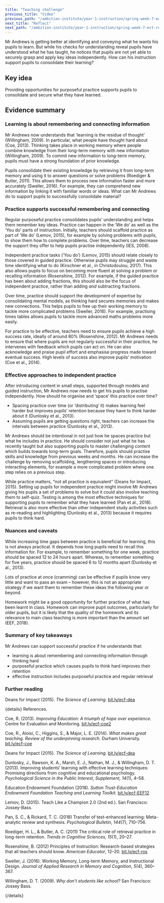 ```yaml
---
title: "Teaching challenge"
previous_title: "Video"
previous_path: "/ambition-institute/year-1-instruction/spring-week-7-ect-video"
next_title: "Reflect"
next_path: "/ambition-institute/year-1-instruction/spring-week-7-ect-reflect"
---
```


Mr Andrews is getting better at identifying and conveying what he wants his pupils to learn. But while his checks for understanding reveal pupils have understood what he has taught, he notices that pupils are not yet able to securely grasp and apply key ideas independently. How can his instruction support pupils to consolidate their learning?

## Key idea

Providing opportunities for purposeful practice supports pupils to consolidate and secure what they have learned.

## Evidence summary

### Learning is about remembering and connecting information

Mr Andrews now understands that ‘learning is the residue of thought’ (Willingham, 2009). In particular, what people have thought hard about (Coe, 2013). Thinking takes place in working memory where people combine knowledge from their long-term memory with new information (Willingham, 2009). To commit new information to long-term memory, pupils must have a strong foundation of prior knowledge.

Pupils consolidate their existing knowledge by retrieving it from long-term memory and using it to answer questions or solve problems (Roediger & Butler, 2011). This allows them to process new information faster and more accurately (Sweller, 2016). For example, they can comprehend new information by linking it with familiar words or ideas. What can Mr Andrews do to support pupils to successfully consolidate material?

### Practice supports successful remembering and connecting

Regular purposeful practice consolidates pupils’ understanding and helps them remember key ideas. Practice can happen in the ‘We do’ as well as the ‘You do’ parts of instruction. Initially, teachers should scaffold practice as part of ‘We do’ (Lemov, 2015), for example by solving problems with pupils, to show them how to complete problems. Over time, teachers can decrease the support they offer to help pupils practise independently (IES, 2008).

Independent practice tasks (‘You do’) (Lemov, 2015) should relate closely to those covered in guided practice. Otherwise pupils may struggle and waste time identifying what to do (Kirschner et al., in Christodoulou, 2017). This also allows pupils to focus on becoming more fluent at solving a problem or recalling information (Rosenshine, 2012). For example, if the guided practice has been about adding fractions, this should also be the focus of independent practice, rather than adding _and_ subtracting fractions.

Over time, practice should support the development of expertise by consolidating mental models, as thinking hard secures memories and makes new connections. This helps pupils to free up their working memory to tackle more complicated problems (Sweller, 2016). For example, practising times tables allows pupils to tackle more advanced maths problems more easily.

For practice to be effective, teachers need to ensure pupils achieve a high success rate, ideally of around 80% (Rosenshine, 2012). Mr Andrews needs to ensure that where pupils are not regularly successful in their practice, he intervenes with feedback which pupils can act on. He can also acknowledge and praise pupil effort and emphasise progress made toward eventual success. High levels of success also improve pupils’ motivation (Coe et al., 2014).

### Effective approaches to independent practice

After introducing content in small steps, supported through models and guided instruction, Mr Andrews now needs to get his pupils to practise independently. How should he organise and ‘space’ this practice over time?

- Spacing practice over time (or ‘distributing’ it) makes learning feel harder but improves pupils’ retention because they have to think harder about it (Dunlosky et al., 2013).
- Assuming pupils are getting questions right, teachers can increase the intervals between practice (Dunlosky et al., 2013).

Mr Andrews should be intentional in not just how he spaces practice but what he includes in practice. He should consider not just what he has recently taught but also supporting pupils to master challenging content which builds towards long-term goals. Therefore, pupils should practise skills and knowledge from previous weeks and months. He can increase the challenge by removing scaffolding, lengthening spaces or introducing interacting elements, for example a more complicated problem where one step relies on a previous step.

While practice matters, “not all practice is equivalent” (Deans for Impact, 2015). Setting up pupils for independent practice might involve Mr Andrews giving his pupils a set of problems to solve but it could also involve teaching them to self-quiz. Testing is among the most effective techniques for supporting pupils to remember what they have learned (Pan et al., 2018). Retrieval is also more effective than other independent study activities such as re-reading and highlighting (Dunlosky et al., 2013) because it requires pupils to think hard.

### Nuances and caveats

While increasing time gaps between practice is beneficial for learning, this is not always practical. It depends how long pupils need to recall this information for. For example, to remember something for one week, practice should be spaced 12 to 24 hours apart. Whereas, to remember something for five years, practice should be spaced 6 to 12 months apart (Dunlosky et al., 2013).

Lots of practice at once (cramming) can be effective if pupils know very little and want to pass an exam – however, this is not an appropriate strategy if we want them to remember these ideas the following year or beyond.

Homework might be a good opportunity for further practice of what has been learnt in class. Homework can improve pupil outcomes, particularly for older pupils, but it is likely that the quality of the homework and its relevance to main class teaching is more important than the amount set (EEF, 2018).

### Summary of key takeaways

Mr Andrews can support successful practice if he understands that:

- learning is about remembering and connecting information through thinking hard
- purposeful practice which causes pupils to think hard improves their retention
- effective instruction includes purposeful practice and regular retrieval

### Further reading

Deans for Impact (2015). _The Science of Learning_. [bit.ly/ecf-dea](http://bit.ly/ecf-dea)

{details}
References.

Coe, R. (2013). _Improving Education: A triumph of hope over experience._ Centre for Evaluation and Monitoring. <a href="http://bit.ly/ecf-coe2" target="_blank" rel="noopener">bit.ly/ecf-coe2</a>

Coe, R., Aloisi, C., Higgins, S., &amp; Major, L. E. (2014). _What makes great teaching. Review of the underpinning research._ Durham University. <a href="http://bit.ly/ecf-coe" target="_blank" rel="noopener">bit.ly/ecf-coe</a>

Deans for Impact (2015). _The Science of Learning_. <a href="http://bit.ly/ecf-dea" target="_blank" rel="noopener">bit.ly/ecf-dea</a>

Dunlosky, J., Rawson, K. A., Marsh, E. J., Nathan, M. J., &amp; Willingham, D. T. (2013). Improving students’ learning with effective learning techniques: Promising directions from cognitive and educational psychology. _Psychological Science in the Public Interest, Supplement, 14_(1), 4–58.

Education Endowment Foundation (2018). _Sutton Trust-Education Endowment Foundation Teaching and Learning Toolkit_. <a href="http://bit.ly/ecf-EEF12" target="_blank" rel="noopener">bit.ly/ecf-EEF12</a>

Lemov, D. (2015). Teach Like a Champion 2.0 (2nd ed.). San Francisco: Jossey-Bass.

Pan, S. C., &amp; Rickard, T. C. (2018) Transfer of test-enhanced learning: Meta-analytic review and synthesis. _Psychological Bulletin, 144_(7), 710–756.

Roediger, H. L., &amp; Butler, A. C. (2011) The critical role of retrieval practice in long-term retention. _Trends in Cognitive Sciences, 15_(1), 20–27.

Rosenshine, B. (2012) Principles of Instruction: Research-based strategies that all teachers should know. _American Educator_, 12–20. <a href="http://bit.ly/ecf-ros" target="_blank" rel="noopener">bit.ly/ecf-ros</a>

Sweller, J. (2016). Working Memory, Long-term Memory, and Instructional Design. _Journal of Applied Research in Memory and Cognition, 5_(4), 360–367.

Willingham, D. T. (2009). _Why don’t students like school?_ San Francisco: Jossey Bass.

{/details}
